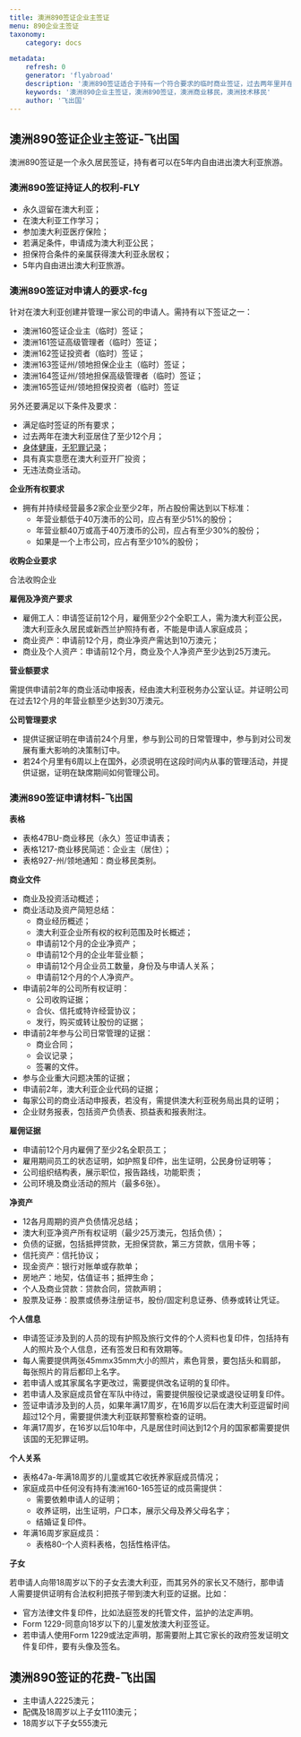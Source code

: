 ```yaml
---
title: 澳洲890签证企业主签证
menu: 890企业主签证
taxonomy:
    category: docs

metadata:
    refresh: 0
    generator: 'flyabroad'
    description: '澳洲890签证适合于持有一个符合要求的临时商业签证，过去两年里并在澳洲经营公司的商业人士。它是一个永居签证，允许申请人五年内进出澳洲'
    keywords: '澳洲890企业主签证，澳洲890签证，澳洲商业移民，澳洲技术移民'
    author: '飞出国'
---
```


## 澳洲890签证企业主签证-飞出国

澳洲890签证是一个永久居民签证，持有者可以在5年内自由进出澳大利亚旅游。

### 澳洲890签证持证人的权利-FLY

* 永久逗留在澳大利亚；
* 在澳大利亚工作学习；
* 参加澳大利亚医疗保险；
* 若满足条件，申请成为澳大利亚公民；
* 担保符合条件的亲属获得澳大利亚永居权；
* 5年内自由进出澳大利亚旅游。

### 澳洲890签证对申请人的要求-fcg

针对在澳大利亚创建并管理一家公司的申请人。需持有以下签证之一：

* 澳洲160签证企业主（临时）签证；
* 澳洲161签证高级管理者（临时）签证；
* 澳洲162签证投资者（临时）签证；
* 澳洲163签证州/领地担保企业主（临时）签证；
* 澳洲164签证州/领地担保高级管理者（临时）签证；
* 澳洲165签证州/领地担保投资者（临时）签证

另外还要满足以下条件及要求：

* 满足临时签证的所有要求；
* 过去两年在澳大利亚居住了至少12个月；
* [身体健康]，[无犯罪记录]；
* 具有真实意愿在澳大利亚开厂投资；
* 无违法商业活动。

**企业所有权要求**

* 拥有并持续经营最多2家企业至少2年，所占股份需达到以下标准：
    * 年营业额低于40万澳币的公司，应占有至少51%的股份；
    * 年营业额40万或高于40万澳币的公司，应占有至少30%的股份；
    * 如果是一个上市公司，应占有至少10%的股份；

**收购企业要求**

合法收购企业

**雇佣及净资产要求**

* 雇佣工人：申请签证前12个月，雇佣至少2个全职工人，需为澳大利亚公民，澳大利亚永久居民或新西兰护照持有者，不能是申请人家庭成员；
* 商业资产：申请前12个月，商业净资产需达到10万澳元；
* 商业及个人资产：申请前12个月，商业及个人净资产至少达到25万澳元。

**营业额要求**

需提供申请前2年的商业活动申报表，经由澳大利亚税务办公室认证。并证明公司在过去12个月的年营业额至少达到30万澳元。

**公司管理要求**

* 提供证据证明在申请前24个月里，参与到公司的日常管理中，参与到对公司发展有重大影响的决策制订中。
* 若24个月里有6周以上在国外，必须说明在这段时间内从事的管理活动，并提供证据，证明在缺席期间如何管理公司。

### 澳洲890签证申请材料-飞出国

**表格**

* 表格47BU-商业移民（永久）签证申请表；
* 表格1217-商业移民简述：企业主（居住）；
* 表格927-州/领地通知：商业移民类别。

**商业文件**

* 商业及投资活动概述；
* 商业活动及资产简短总结：
    * 商业经历概述；
    * 澳大利亚企业所有权的权利范围及时长概述；
    * 申请前12个月的企业净资产；
    * 申请前12个月的企业年营业额；
    * 申请前12个月企业员工数量，身份及与申请人关系；
    * 申请前12个月的个人净资产。
* 申请前2年的公司所有权证明：
    * 公司收购证据；
    * 合伙、信托或特许经营协议；
    * 发行，购买或转让股份的证据；
* 申请前2年参与公司日常管理的证据：
    * 商业合同；
    * 会议记录；
    * 签署的文件。
* 参与企业重大问题决策的证据；
* 申请前2年，澳大利亚企业代码的证据；
* 每家公司的商业活动申报表，若没有，需提供澳大利亚税务局出具的证明；
* 企业财务报表，包括资产负债表、损益表和报表附注。

**雇佣证据**

* 申请前12个月内雇佣了至少2名全职员工；
* 雇用期间员工的状态证明，如护照复印件，出生证明，公民身份证明等；
* 公司组织结构表，展示职位，报告路线，功能职责；
* 公司环境及商业活动的照片（最多6张）。

**净资产**

* 12各月周期的资产负债情况总结；
* 澳大利亚净资产所有权证明（最少25万澳元，包括负债）；
* 负债的证据，包括抵押贷款，无担保贷款，第三方贷款，信用卡等；
* 信托资产：信托协议；
* 现金资产：银行对账单或存款单；
* 房地产：地契，估值证书；抵押生命；
* 个人及商业贷款：贷款合同，贷款声明；
* 股票及证券：股票或债券注册证书，股份/固定利息证券、债券或转让凭证。

**个人信息**

* 申请签证涉及到的人员的现有护照及旅行文件的个人资料也复印件，包括持有人的照片及个人信息，还有签发日和有效期等。
* 每人需要提供两张45mmx35mm大小的照片，素色背景，要包括头和肩部，每张照片的背后都印上名字。
* 若申请人或其家属名字更改过，需要提供改名证明的复印件。
* 若申请人及家庭成员曾在军队中待过，需要提供服役记录或退役证明复印件。
* 签证申请涉及到的人员，如果年满17周岁，在16周岁以后在澳大利亚逗留时间超过12个月，需要提供澳大利亚联邦警察检查的证明。
* 年满17周岁，在16岁以后10年中，凡是居住时间达到12个月的国家都需要提供该国的无犯罪证明。

**个人关系**

* 表格47a-年满18周岁的儿童或其它收抚养家庭成员情况；
* 家庭成员中任何没有持有澳洲160-165签证的成员需提供：
    * 需要依赖申请人的证明；
    * 收养证明，出生证明，户口本，展示父母及养父母名字；
    * 结婚证复印件。
* 年满16周岁家庭成员：
    * 表格80-个人资料表格，包括性格评估。 

**子女**

若申请人向带18周岁以下的子女去澳大利亚，而其另外的家长又不随行，那申请人需要提供证明有合法权利把孩子带到澳大利亚的证据。比如：
* 官方法律文件复印件，比如法庭签发的托管文件，监护的法定声明。
* Form 1229-同意向18岁以下的儿童发放澳大利亚签证。
* 若申请人使用Form 1229或法定声明，那需要附上其它家长的政府签发证明文件复印件，要有头像及签名。

## 澳洲890签证的花费-飞出国

* 主申请人2225澳元；
* 配偶及18周岁以上子女1110澳元；
* 18周岁以下子女555澳元

[身体健康]:/home/medical
[无犯罪记录]:/home/police
